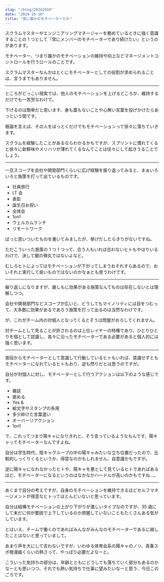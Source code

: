 ```yaml
---
slug: "/blog/20241010"
date: "2024-10-10"
title: "常に誰かのモチベーターたれ"
---
```


スクラムマスターやエンジニアリングマネージャーを務めているときに強く意識することの 1 つとして『常にメンバーのモチベーターであり続けたい』というのがあります。

モチベーター、つまり誰かのモチベーションの維持や向上などマネージメントコントロールを行うロールのことです。

スクラムマスターなんかはとくにモチベーターとしての役割が求められることは、言うまでもありません。

---

ところがどっこい現実では、他人のモチベーションを上げるどころか、維持するだけでも一苦労なわけで。

下げるのは簡単だと思います、身も蓋もないことや心無い言葉を投げかけたらあっという間です。

極論を言えば、その人をほっとくだけでもモチベーションって徐々に落ちていきます。

スクラムを経験したことがあるならわかるかもですが、スプリントに慣れてくると徐々に新鮮味やメリハリが薄れてくるなんてことは往々にして起きうることでしょう。

---

一旦スコープを会社や開発部門くらいに広げ経験を振り返ってみると、まぁいろいろと施策を打って出ているものです。

- 社員旅行
- LT 会
- 表彰
- 誕生日お祝い
- 全体会
- 1on1
- ウェルカムランチ
- リモートワーク

ぱっと思いついたものを書いてみましたが、挙げだしたらきりがないですね。

ただこういった施策の 1 つ 1 つって、合う人もいれば合わないヒトもやはりいるわけで、決して銀の弾丸ではないよなと。

むしろヒトによってはモチベーションが下がってしまうおそれすらあるので、おいそれと実行して良いものではないのかなぁとも思うわけです。

---

繰り返しになりますが、誰しもに効果がある施策なんてものは存在しないとは理解しつつ。

会社や開発部門などスコープが広いと、どうしてもマイノリティには目をつむって、大多数に効果があるであろう施策を打って出るのは当然なわけです。

が、これがチーム内の対個人となってくるとそうは問屋がおろしてくれません。

対チームとして見ることが許されるのは上位レイヤーの特権であり、ひとりひとりを個として認識し、各々に沿ったモチベーターである必要があると個人的には強く思います。

---

普段からモチベーターとして意識して行動しているヒトもいれば、意識せずともモチベーターになれているヒトもおり、逆も然りだとは思うのですが。

自分が対個人に対し、モチベーターとして行うアクションは以下のような感じです。

- 雑談
- 褒める
- Yes &
- 絵文字やスタンプの多用
- 多少砕けた言葉遣い
- オーバーリアクション
- 1on1

で、これってつまり陽キャになりきれと、そう言っているようなもんです、陽キャってモチベーターなんですよね。

自分は学生時代、陰キャグループの中の陽キャみたいな立ち位置だったので、比較的しっくりくるというか、得意なのかもしれません、自意識かもですが。

逆に陽キャになれなかったヒトや、陽キャを悪として見ているヒトであればあるほど、モチベーターになるというのはなかなかハードルが高いのかもですね…。

---

あくまで自分の考えですが、自身のモチベーションを維持できるほどセルフマネージメントが得意なヒトってほとんどいないと思っています。

自分は結構モチベーションの上がり下がりが激しいタイプなのですが、35 歳にして未だに何が要因で上下しているのか把握していないこともたくさんある気がしています。

とはいえ、チームで働くのであればみんながみんなのモチベーターであるに越したことはないと思っていまして。

あまり声を大にして言わないですが、いわゆる体育会系の陽キャのノリ、青春スポ根漫画くらいの熱さって、やっぱり必要だよなーと。

こういった気持ちの部分は、年齢とともにどうしても落ちていく部分もあるのかなーとも思いつつ、それでも熱い気持ちで仕事に望みたいなーと思う、今日このごろです。
